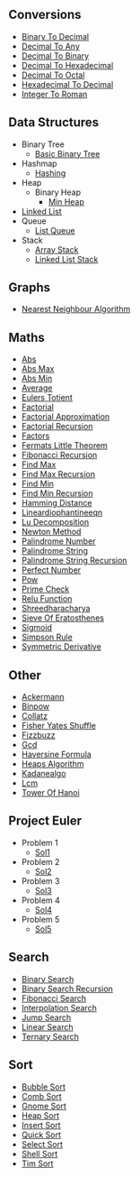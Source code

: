 
## Conversions
  * [Binary To Decimal](https://github.com/TheAlgorithms/Dart/blob/master/conversions/binary_to_decimal.dart)
  * [Decimal To Any](https://github.com/TheAlgorithms/Dart/blob/master/conversions/Decimal_To_Any.dart)
  * [Decimal To Binary](https://github.com/TheAlgorithms/Dart/blob/master/conversions/Decimal_To_Binary.dart)
  * [Decimal To Hexadecimal](https://github.com/TheAlgorithms/Dart/blob/master/conversions/Decimal_to_Hexadecimal.dart)
  * [Decimal To Octal](https://github.com/TheAlgorithms/Dart/blob/master/conversions/Decimal_to_Octal.dart)
  * [Hexadecimal To Decimal](https://github.com/TheAlgorithms/Dart/blob/master/conversions/hexadecimal_to_decimal.dart)
  * [Integer To Roman](https://github.com/TheAlgorithms/Dart/blob/master/conversions/Integer_To_Roman.dart)

## Data Structures
  * Binary Tree
    * [Basic Binary Tree](https://github.com/TheAlgorithms/Dart/blob/master/data_structures/binary_tree/basic_binary_tree.dart)
  * Hashmap
    * [Hashing](https://github.com/TheAlgorithms/Dart/blob/master/data_structures/HashMap/Hashing.dart)
  * Heap
    * Binary Heap
      * [Min Heap](https://github.com/TheAlgorithms/Dart/blob/master/data_structures/Heap/Binary_Heap/Min_Heap.dart)
  * [Linked List](https://github.com/TheAlgorithms/Dart/blob/master/data_structures/linked_list.dart)
  * Queue
    * [List Queue](https://github.com/TheAlgorithms/Dart/blob/master/data_structures/Queue/List_Queue.dart)
  * Stack
    * [Array Stack](https://github.com/TheAlgorithms/Dart/blob/master/data_structures/Stack/Array_Stack.dart)
    * [Linked List Stack](https://github.com/TheAlgorithms/Dart/blob/master/data_structures/Stack/Linked_List_Stack.dart)

## Graphs
  * [Nearest Neighbour Algorithm](https://github.com/TheAlgorithms/Dart/blob/master/graphs/nearest_neighbour_algorithm.dart)

## Maths
  * [Abs](https://github.com/TheAlgorithms/Dart/blob/master/maths/abs.dart)
  * [Abs Max](https://github.com/TheAlgorithms/Dart/blob/master/maths/abs_max.dart)
  * [Abs Min](https://github.com/TheAlgorithms/Dart/blob/master/maths/abs_min.dart)
  * [Average](https://github.com/TheAlgorithms/Dart/blob/master/maths/average.dart)
  * [Eulers Totient](https://github.com/TheAlgorithms/Dart/blob/master/maths/eulers_totient.dart)
  * [Factorial](https://github.com/TheAlgorithms/Dart/blob/master/maths/factorial.dart)
  * [Factorial Approximation](https://github.com/TheAlgorithms/Dart/blob/master/maths/factorial_approximation.dart)
  * [Factorial Recursion](https://github.com/TheAlgorithms/Dart/blob/master/maths/factorial_recursion.dart)
  * [Factors](https://github.com/TheAlgorithms/Dart/blob/master/maths/factors.dart)
  * [Fermats Little Theorem](https://github.com/TheAlgorithms/Dart/blob/master/maths/fermats_little_theorem.dart)
  * [Fibonacci Recursion](https://github.com/TheAlgorithms/Dart/blob/master/maths/fibonacci_recursion.dart)
  * [Find Max](https://github.com/TheAlgorithms/Dart/blob/master/maths/find_max.dart)
  * [Find Max Recursion](https://github.com/TheAlgorithms/Dart/blob/master/maths/find_max_recursion.dart)
  * [Find Min](https://github.com/TheAlgorithms/Dart/blob/master/maths/find_min.dart)
  * [Find Min Recursion](https://github.com/TheAlgorithms/Dart/blob/master/maths/find_min_recursion.dart)
  * [Hamming Distance](https://github.com/TheAlgorithms/Dart/blob/master/maths/hamming_distance.dart)
  * [Lineardiophantineeqn](https://github.com/TheAlgorithms/Dart/blob/master/maths/LinearDiophantineEqn.dart)
  * [Lu Decomposition](https://github.com/TheAlgorithms/Dart/blob/master/maths/lu_decomposition.dart)
  * [Newton Method](https://github.com/TheAlgorithms/Dart/blob/master/maths/newton_method.dart)
  * [Palindrome Number](https://github.com/TheAlgorithms/Dart/blob/master/maths/palindrome_number.dart)
  * [Palindrome String](https://github.com/TheAlgorithms/Dart/blob/master/maths/palindrome_string.dart)
  * [Palindrome String Recursion](https://github.com/TheAlgorithms/Dart/blob/master/maths/palindrome_string_recursion.dart)
  * [Perfect Number](https://github.com/TheAlgorithms/Dart/blob/master/maths/perfect_number.dart)
  * [Pow](https://github.com/TheAlgorithms/Dart/blob/master/maths/pow.dart)
  * [Prime Check](https://github.com/TheAlgorithms/Dart/blob/master/maths/prime_check.dart)
  * [Relu Function](https://github.com/TheAlgorithms/Dart/blob/master/maths/relu_function.dart)
  * [Shreedharacharya](https://github.com/TheAlgorithms/Dart/blob/master/maths/shreedharacharya.dart)
  * [Sieve Of Eratosthenes](https://github.com/TheAlgorithms/Dart/blob/master/maths/sieve_of_eratosthenes.dart)
  * [Sigmoid](https://github.com/TheAlgorithms/Dart/blob/master/maths/sigmoid.dart)
  * [Simpson Rule](https://github.com/TheAlgorithms/Dart/blob/master/maths/simpson_rule.dart)
  * [Symmetric Derivative](https://github.com/TheAlgorithms/Dart/blob/master/maths/symmetric_derivative.dart)

## Other
  * [Ackermann](https://github.com/TheAlgorithms/Dart/blob/master/other/ackermann.dart)
  * [Binpow](https://github.com/TheAlgorithms/Dart/blob/master/other/binpow.dart)
  * [Collatz](https://github.com/TheAlgorithms/Dart/blob/master/other/collatz.dart)
  * [Fisher Yates Shuffle](https://github.com/TheAlgorithms/Dart/blob/master/other/fisher_yates_shuffle.dart)
  * [Fizzbuzz](https://github.com/TheAlgorithms/Dart/blob/master/other/FizzBuzz.dart)
  * [Gcd](https://github.com/TheAlgorithms/Dart/blob/master/other/gcd.dart)
  * [Haversine Formula](https://github.com/TheAlgorithms/Dart/blob/master/other/haversine_formula.dart)
  * [Heaps Algorithm](https://github.com/TheAlgorithms/Dart/blob/master/other/heaps_algorithm.dart)
  * [Kadanealgo](https://github.com/TheAlgorithms/Dart/blob/master/other/kadaneAlgo.dart)
  * [Lcm](https://github.com/TheAlgorithms/Dart/blob/master/other/LCM.dart)
  * [Tower Of Hanoi](https://github.com/TheAlgorithms/Dart/blob/master/other/tower_of_hanoi.dart)

## Project Euler
  * Problem 1
    * [Sol1](https://github.com/TheAlgorithms/Dart/blob/master/project_euler/problem_1/sol1.dart)
  * Problem 2
    * [Sol2](https://github.com/TheAlgorithms/Dart/blob/master/project_euler/problem_2/sol2.dart)
  * Problem 3
    * [Sol3](https://github.com/TheAlgorithms/Dart/blob/master/project_euler/problem_3/sol3.dart)
  * Problem 4
    * [Sol4](https://github.com/TheAlgorithms/Dart/blob/master/project_euler/problem_4/sol4.dart)
  * Problem 5
    * [Sol5](https://github.com/TheAlgorithms/Dart/blob/master/project_euler/problem_5/sol5.dart)

## Search
  * [Binary Search](https://github.com/TheAlgorithms/Dart/blob/master/search/binary_Search.dart)
  * [Binary Search Recursion](https://github.com/TheAlgorithms/Dart/blob/master/search/binary_search_recursion.dart)
  * [Fibonacci Search](https://github.com/TheAlgorithms/Dart/blob/master/search/fibonacci_Search.dart)
  * [Interpolation Search](https://github.com/TheAlgorithms/Dart/blob/master/search/interpolation_Search.dart)
  * [Jump Search](https://github.com/TheAlgorithms/Dart/blob/master/search/jump_Search.dart)
  * [Linear Search](https://github.com/TheAlgorithms/Dart/blob/master/search/linear_Search.dart)
  * [Ternary Search](https://github.com/TheAlgorithms/Dart/blob/master/search/ternary_Search.dart)

## Sort
  * [Bubble Sort](https://github.com/TheAlgorithms/Dart/blob/master/sort/bubble_Sort.dart)
  * [Comb Sort](https://github.com/TheAlgorithms/Dart/blob/master/sort/comb_sort.dart)
  * [Gnome Sort](https://github.com/TheAlgorithms/Dart/blob/master/sort/gnome_Sort.dart)
  * [Heap Sort](https://github.com/TheAlgorithms/Dart/blob/master/sort/heap_Sort.dart)
  * [Insert Sort](https://github.com/TheAlgorithms/Dart/blob/master/sort/insert_Sort.dart)
  * [Quick Sort](https://github.com/TheAlgorithms/Dart/blob/master/sort/quick_Sort.dart)
  * [Select Sort](https://github.com/TheAlgorithms/Dart/blob/master/sort/select_Sort.dart)
  * [Shell Sort](https://github.com/TheAlgorithms/Dart/blob/master/sort/shell_Sort.dart)
  * [Tim Sort](https://github.com/TheAlgorithms/Dart/blob/master/sort/tim_Sort.dart)
